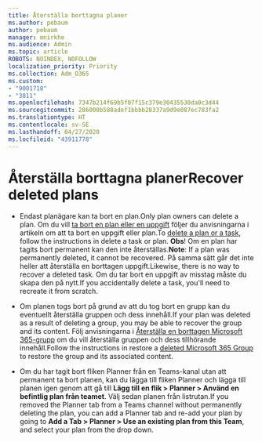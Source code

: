 ```yaml
---
title: Återställa borttagna planer
ms.author: pebaum
author: pebaum
manager: mnirkhe
ms.audience: Admin
ms.topic: article
ROBOTS: NOINDEX, NOFOLLOW
localization_priority: Priority
ms.collection: Adm_O365
ms.custom:
- "9001718"
- "3811"
ms.openlocfilehash: 7347b214f69b5f07f15c379e30435530da0c3d44
ms.sourcegitcommit: 286000b588adef1bbbb28337a9d9e087ec783fa2
ms.translationtype: HT
ms.contentlocale: sv-SE
ms.lasthandoff: 04/27/2020
ms.locfileid: "43911778"
---
```

# <a name="recover-deleted-plans"></a><span data-ttu-id="7dede-102">Återställa borttagna planer</span><span class="sxs-lookup"><span data-stu-id="7dede-102">Recover deleted plans</span></span>

- <span data-ttu-id="7dede-103">Endast planägare kan ta bort en plan.</span><span class="sxs-lookup"><span data-stu-id="7dede-103">Only plan owners can delete a plan.</span></span> <span data-ttu-id="7dede-104">Om du vill [ta bort en plan eller en uppgift](https://support.microsoft.com/sv-SE/office/delete-a-task-or-plan-39e10e78-13f0-446d-94cd-9e562648497a.) följer du anvisningarna i artikeln om att ta bort en uppgift eller plan.</span><span class="sxs-lookup"><span data-stu-id="7dede-104">To [delete a plan or a task](https://support.microsoft.com/sv-SE/office/delete-a-task-or-plan-39e10e78-13f0-446d-94cd-9e562648497a.), follow the instructions in delete a task or plan.</span></span>  <span data-ttu-id="7dede-105">**Obs**! Om en plan har tagits bort permanent kan den inte återställas.</span><span class="sxs-lookup"><span data-stu-id="7dede-105">**Note**: If a plan was permanently deleted, it cannot be recovered.</span></span> <span data-ttu-id="7dede-106">På samma sätt går det inte heller att återställa en borttagen uppgift.</span><span class="sxs-lookup"><span data-stu-id="7dede-106">Likewise, there is no way to recover a deleted task.</span></span> <span data-ttu-id="7dede-107">Om du tar bort en uppgift av misstag måste du skapa den på nytt.</span><span class="sxs-lookup"><span data-stu-id="7dede-107">If you accidentally delete a task, you'll need to recreate it from scratch.</span></span>

- <span data-ttu-id="7dede-108">Om planen togs bort på grund av att du tog bort en grupp kan du eventuellt återställa gruppen och dess innehåll.</span><span class="sxs-lookup"><span data-stu-id="7dede-108">If your plan was deleted as a result of deleting a group, you may be able to recover the group and its content.</span></span> <span data-ttu-id="7dede-109">Följ anvisningarna i [Återställa en borttagen Microsoft 365-grupp](https://docs.microsoft.com/microsoft-365/admin/create-groups/restore-deleted-group?view=o365-worldwide) om du vill återställa gruppen och dess tillhörande innehåll.</span><span class="sxs-lookup"><span data-stu-id="7dede-109">Follow the instructions in restore a [deleted Microsoft 365 Group](https://docs.microsoft.com/microsoft-365/admin/create-groups/restore-deleted-group?view=o365-worldwide) to restore the group and its associated content.</span></span>

- <span data-ttu-id="7dede-110">Om du har tagit bort fliken Planner från en Teams-kanal utan att permanent ta bort planen, kan du lägga till fliken Planner och lägga till planen igen genom att gå till **Lägg till en flik > Planner > Använd en befintlig plan från teamet**. Välj sedan planen från listrutan.</span><span class="sxs-lookup"><span data-stu-id="7dede-110">If you removed the Planner tab from a Teams channel without permanently deleting the plan, you can add a Planner tab and re-add your plan by going to **Add a Tab > Planner > Use an existing plan from this Team**, and select your plan from the drop down.</span></span>
